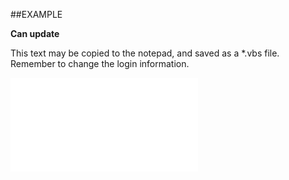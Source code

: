 

##EXAMPLE

**Can update**

This text may be copied to the notepad, and saved as a *.vbs file. Remember to change the login information.

![](../../Examples/vbs/SOSentry.CanUpdate.vbs.txt)





